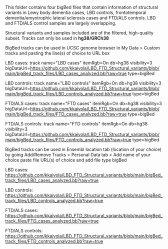 This folder contains four bigBed files that contain information of structural variants in Lewy body dementia cases, LBD controls, frontotemporal dementia/amyotrophic lateral sclerosis cases and FTD/ALS controls. LBD and FTD/ALS control samples are largely overlapping.

Structural variants and samples included are of the filtered, high-quality subset. Tracks can only be used in **hg38/GRCh38**

BigBed tracks can be used in UCSC genome browser in My Data > Custom tracks and pasting the line(s) of choice to URL box

LBD cases:
track name="LBD cases" itemRgb=On db=hg38 visibility=3 bigDataUrl=https://github.com/kkaivola/LBD_FTD_Structural_variants/blob/main/bigBed_track_files/LBD_cases_analyzed.bb?raw=true type=bigBed

LBD controls:
track name="LBD controls" itemRgb=On db=hg38 visibility=3 bigDataUrl=https://github.com/kkaivola/LBD_FTD_Structural_variants/blob/main/bigBed_track_files/LBD_controls_analyzed.bb?raw=true type=bigBed

FTD/ALS cases:
track name="FTD cases" itemRgb=On db=hg38 visibility=3 bigDataUrl=https://github.com/kkaivola/LBD_FTD_Structural_variants/blob/main/bigBed_track_files/FTD_cases_analyzed.bb?raw=true type=bigBed

FTD/ALS controls:
track name="FTD controls" itemRgb=On db=hg38 visibility=3 bigDataUrl=https://github.com/kkaivola/LBD_FTD_Structural_variants/blob/main/bigBed_track_files/FTD_controls_analyzed.bb?raw=true type=bigBed

BigBed tracks can be used in Ensembl location tab (location of your choice) by going Add/Remove Tracks > Personal Data tab > Add name of your choice paste file URL(s) of choice and add file type bigBed

LBD cases: https://github.com/kkaivola/LBD_FTD_Structural_variants/blob/main/bigBed_track_files/LBD_cases_analyzed.bb?raw=true

LBD controls: https://github.com/kkaivola/LBD_FTD_Structural_variants/blob/main/bigBed_track_files/LBD_controls_analyzed.bb?raw=true

FTD/ALS cases: https://github.com/kkaivola/LBD_FTD_Structural_variants/blob/main/bigBed_track_files/FTD_cases_analyzed.bb?raw=true

FTD/ALS controls: https://github.com/kkaivola/LBD_FTD_Structural_variants/blob/main/bigBed_track_files/FTD_controls_analyzed.bb?raw=true
